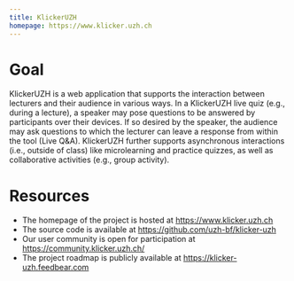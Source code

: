 ```yaml
---
title: KlickerUZH
homepage: https://www.klicker.uzh.ch
---
```

# Goal

KlickerUZH is a web application that supports the interaction between lecturers and their audience in various ways. In a KlickerUZH live quiz (e.g., during a lecture), a speaker may pose questions to be answered by participants over their devices. If so desired by the speaker, the audience may ask questions to which the lecturer can leave a response from within the tool (Live Q&A). KlickerUZH further supports asynchronous interactions (i.e., outside of class) like microlearning and practice quizzes, as well as collaborative activities (e.g., group activity).
# Resources

- The homepage of the project is hosted at https://www.klicker.uzh.ch
- The source code is available at https://github.com/uzh-bf/klicker-uzh
- Our user community is open for participation at https://community.klicker.uzh.ch/
- The project roadmap is publicly available at https://klicker-uzh.feedbear.com
